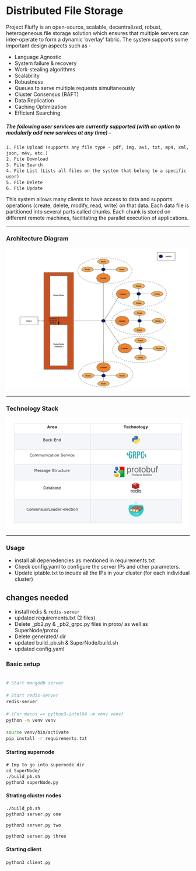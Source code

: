 # Distributed File Storage

Project Fluffy is an open-source, scalable, decentralized, robust, heterogeneous file storage solution which ensures that multiple servers can inter-operate to form a dynamic ‘overlay’ fabric.
The system supports some important design aspects such as -
- Language Agnostic
- System failure & recovery
- Work-stealing algorithms
- Scalability
- Robustness
- Queues to serve multiple requests simultaneously
- Cluster Consensus (RAFT)
- Data Replication
- Caching Optimization
- Efficient Searching
##### The following user services are currently supported (with an option to modularly add new services at any time) - 

    1. File Upload (supports any file type - pdf, img, avi, txt, mp4, xml, json, m4v, etc.)
    2. File Download
    3. File Search
    4. File List (Lists all files on the system that belong to a specific user)
    5. File Delete
    6. File Update

This system allows many clients to have access to data and supports operations (create, delete, modify, read, write) on that data. Each data file is partitioned into several parts called chunks. Each chunk is stored on different remote machines, facilitating the parallel execution of applications.

****************************************************************************************************************



### Architecture Diagram

![Link to Architecture Diagram](images/ArchitectureDiagram.png)

****************************************************************************************************************

### Technology Stack

![Link to Technology Stack Diagram](images/TechStack.png)

****************************************************************************************************************

### Usage
- install all depenedencies as mentioned in requirements.txt
- Check config.yaml to configure the server IPs and other parameters. 
- Update iptable.txt to incude all the IPs in your cluster (for each individual cluster)


## changes needed
- install redis & `redis-server`
- updated requirements.txt (2 files)
- Delete _pb2.py & _pb2_grpc.py files in proto/ as well as SuperNode/proto/
- Delete generated/ dir
- updated build_pb.sh & SuperNode/build.sh
- updated config.yaml

### Basic setup
```bash

# Start mongodb server

# Start redis-server
redis-server

# (For macos => python3-intel64 -m venv venv)
python -m venv venv

source venv/bin/activate
pip install -r requirements.txt
```

#### Starting supernode
```
# Imp to go into supernode dir
cd SuperNode/
./build_pb.sh
python3 superNode.py
```

#### Strating cluster nodes
```
./build_pb.sh
python3 server.py one
```
```
python3 server.py two
```
```
python3 server.py three
```

#### Starting client
```
python3 client.py
```
